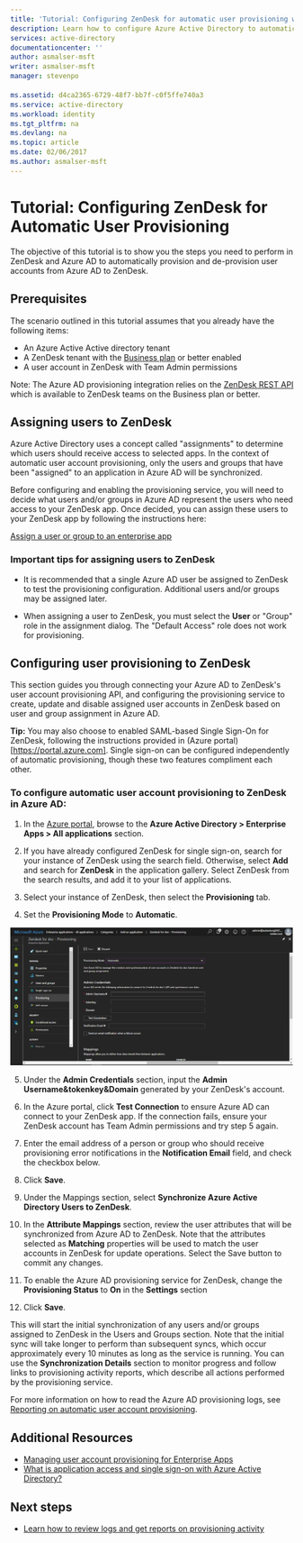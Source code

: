 ```yaml
---
title: 'Tutorial: Configuring ZenDesk for automatic user provisioning with Azure Active Directory | Microsoft Docs'
description: Learn how to configure Azure Active Directory to automatically provision and de-provision user accounts to ZenDesk.
services: active-directory
documentationcenter: ''
author: asmalser-msft
writer: asmalser-msft
manager: stevenpo

ms.assetid: d4ca2365-6729-48f7-bb7f-c0f5ffe740a3
ms.service: active-directory
ms.workload: identity
ms.tgt_pltfrm: na
ms.devlang: na
ms.topic: article
ms.date: 02/06/2017
ms.author: asmalser-msft
---
```


# Tutorial: Configuring ZenDesk for Automatic User Provisioning


The objective of this tutorial is to show you the steps you need to perform in ZenDesk and Azure AD to automatically provision and de-provision user accounts from Azure AD to ZenDesk. 

## Prerequisites

The scenario outlined in this tutorial assumes that you already have the following items:

*   An Azure Active Active directory tenant
*   A ZenDesk tenant with the [Business plan](https://www.zendesk.com/product/pricing/) or better enabled 
*   A user account in ZenDesk with Team Admin permissions 

Note: The Azure AD provisioning integration relies on the [ZenDesk REST API](https://developer.zendesk.com/rest_api/docs/core/introduction#the-api) which is available to ZenDesk teams on the Business plan or better.

## Assigning users to ZenDesk

Azure Active Directory uses a concept called "assignments" to determine which users should receive access to selected apps. In the context of automatic user account provisioning, only the users and groups that have been "assigned" to an application in Azure AD will be synchronized. 

Before configuring and enabling the provisioning service, you will need to decide what users and/or groups in Azure AD represent the users who need access to your ZenDesk app. Once decided, you can assign these users to your ZenDesk app by following the instructions here:

[Assign a user or group to an enterprise app](active-directory-coreapps-assign-user-azure-portal.md)

### Important tips for assigning users to ZenDesk

*	It is recommended that a single Azure AD user be assigned to ZenDesk to test the provisioning configuration. Additional users and/or groups may be assigned later.

*	When assigning a user to ZenDesk, you must select the **User** or "Group" role in the assignment dialog. The "Default Access" role does not work for provisioning.


## Configuring user provisioning to ZenDesk 

This section guides you through connecting your Azure AD to ZenDesk's user account provisioning API, and configuring the provisioning service to create, update and disable assigned user accounts in ZenDesk based on user and group assignment in Azure AD.

**Tip:** You may also choose to enabled SAML-based Single Sign-On for ZenDesk, following the instructions provided in (Azure portal)[https://portal.azure.com]. Single sign-on can be configured independently of automatic provisioning, though these two features compliment each other.


### To configure automatic user account provisioning to ZenDesk in Azure AD:


1)	In the [Azure portal](https://portal.azure.com), browse to the **Azure Active Directory > Enterprise Apps > All applications**  section.

2) If you have already configured ZenDesk for single sign-on, search for your instance of ZenDesk using the search field. Otherwise, select **Add** and search for **ZenDesk** in the application gallery. Select ZenDesk from the search results, and add it to your list of applications.

3)	Select your instance of ZenDesk, then select the **Provisioning** tab.

4)	Set the **Provisioning Mode** to **Automatic**.

![ZenDesk Provisioning](./media/active-directory-saas-zendesk-provisioning-tutorial/ZenDesk1.png)

5)	Under the **Admin Credentials** section, input the **Admin Username&tokenkey&Domain** generated by your ZenDesk's account. 

6) In the Azure portal, click **Test Connection** to ensure Azure AD can connect to your ZenDesk app. If the connection fails, ensure your ZenDesk account has Team Admin permissions and try step 5 again.

7) Enter the email address of a person or group who should receive provisioning error notifications in the **Notification Email** field, and check the checkbox below.

8) Click **Save**. 

9) Under the Mappings section, select **Synchronize Azure Active Directory Users to ZenDesk**.

10) In the **Attribute Mappings** section, review the user attributes that will be synchronized from Azure AD to ZenDesk. Note that the attributes selected as **Matching** properties will be used to match the user accounts in ZenDesk for update operations. Select the Save button to commit any changes.

11) To enable the Azure AD provisioning service for ZenDesk, change the **Provisioning Status** to **On** in the **Settings** section

12) Click **Save**. 

This will start the initial synchronization of any users and/or groups assigned to ZenDesk in the Users and Groups section. Note that the initial sync will take longer to perform than subsequent syncs, which occur approximately every 10 minutes as long as the service is running. You can use the **Synchronization Details** section to monitor progress and follow links to provisioning activity reports, which describe all actions performed by the provisioning service.

For more information on how to read the Azure AD provisioning logs, see [Reporting on automatic user account provisioning](https://docs.microsoft.com/en-us/azure/active-directory/active-directory-saas-provisioning-reporting).


## Additional Resources

* [Managing user account provisioning for Enterprise Apps](active-directory-enterprise-apps-manage-provisioning.md)
* [What is application access and single sign-on with Azure Active Directory?](active-directory-appssoaccess-whatis.md)

## Next steps

* [Learn how to review logs and get reports on provisioning activity](active-directory-saas-provisioning-reporting.md)
